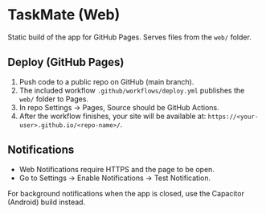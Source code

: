 # TaskMate (Web)

Static build of the app for GitHub Pages. Serves files from the `web/` folder.

## Deploy (GitHub Pages)
1. Push code to a public repo on GitHub (main branch).
2. The included workflow `.github/workflows/deploy.yml` publishes the `web/` folder to Pages.
3. In repo Settings → Pages, Source should be GitHub Actions.
4. After the workflow finishes, your site will be available at:
   `https://<your-user>.github.io/<repo-name>/`.

## Notifications
- Web Notifications require HTTPS and the page to be open.
- Go to Settings → Enable Notifications → Test Notification.

For background notifications when the app is closed, use the Capacitor (Android) build instead.
